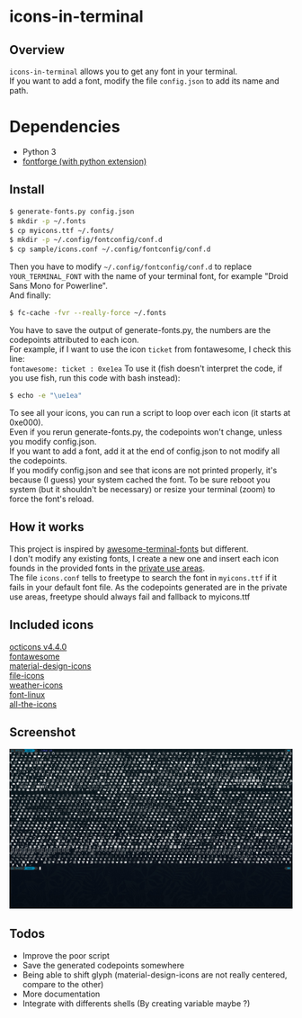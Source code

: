 # icons-in-terminal

## Overview

`icons-in-terminal` allows you to get any font in your terminal.  
If you want to add a font, modify the file `config.json` to add its name and path.  

# Dependencies

- Python 3
- [fontforge (with python extension)](https://fontforge.github.io)

## Install

```bash
$ generate-fonts.py config.json
$ mkdir -p ~/.fonts
$ cp myicons.ttf ~/.fonts/
$ mkdir -p ~/.config/fontconfig/conf.d
$ cp sample/icons.conf ~/.config/fontconfig/conf.d
```
Then you have to modify `~/.config/fontconfig/conf.d` to replace `YOUR_TERMINAL_FONT` with the name of your terminal font, for example "Droid Sans Mono for Powerline".  
And finally:  
```bash
$ fc-cache -fvr --really-force ~/.fonts
```
You have to save the output of generate-fonts.py, the numbers are the codepoints attributed to each icon.  
For example, if I want to use the icon `ticket` from fontawesome, I check this line:  
`fontawesome: ticket : 0xe1ea`
To use it (fish doesn't interpret the code, if you use fish, run this code with bash instead):
```bash
$ echo -e "\ue1ea"
```
To see all your icons, you can run a script to loop over each icon (it starts at 0xe000).  
Even if you rerun generate-fonts.py, the codepoints won't change, unless you modify config.json.  
If you want to add a font, add it at the end of config.json to not modify all the codepoints.  
If you modify config.json and see that icons are not printed properly, it's because (I guess) your system cached the font. To be sure reboot you system (but it shouldn't be necessary) or resize your terminal (zoom) to force the font's reload.

## How it works

This project is inspired by [awesome-terminal-fonts](https://github.com/gabrielelana/awesome-terminal-fonts) but different.  
I don't modify any existing fonts, I create a new one and insert each icon founds in the provided fonts in the [private use areas](https://en.wikipedia.org/wiki/Private_Use_Areas).  
The file `icons.conf` tells to freetype to search the font in `myicons.ttf` if it fails in your default font file. As the codepoints generated are in the private use areas, freetype should always fail and fallback to myicons.ttf

## Included icons

[octicons v4.4.0](https://octicons.github.com/)  
[fontawesome](http://fontawesome.io/)  
[material-design-icons](https://github.com/google/material-design-icons)  
[file-icons](https://atom.io/packages/file-icons)  
[weather-icons](https://erikflowers.github.io/weather-icons/)  
[font-linux](https://github.com/Lukas-W/font-linux)  
[all-the-icons](https://github.com/domtronn/all-the-icons.el)  

## Screenshot

![Screenshot the included icons](image/icons.jpg)

## Todos

- Improve the poor script
- Save the generated codepoints somewhere
- Being able to shift glyph (material-design-icons are not really centered, compare to the other)
- More documentation
- Integrate with differents shells (By creating variable maybe ?)
